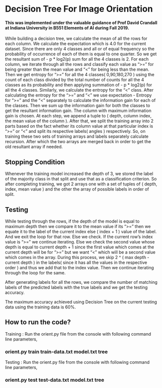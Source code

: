 # Decision Tree For Image Orientation

#### This was implemented under the valuable guidance of Prof David Crandall at Indiana University in B551 Elements of AI during Fall 2019.

While building a decision tree, we calculate the mean of all the rows for each column. We calculate the expectation which is 4.0 for the current dataset. Since there are only 4 classes and all or of equal frequency so the probability of occurrence of each of them is equal to one quarter. So we get the resultant sum of - p * log2(p) sum for all the 4 classes is 2. For each column, we iterate through all the rows and classify each value as “>=” for being greater than the mean value and “<” for being less than the mean. Then we get entropy for “>=” for all the 4 classes( 0,90,180,270 ) using the count of each class divided by the total number of counts for all the 4 classes as its probability and then applying summation of - p * log2(p) for all the 4 classes. Similarly, we calculate the entropy for the “<” class. After calculating the entropy for the “>=” and “<” we use expectation - Entropy for “>=” and the “<” separately to calculate the information gain for each of the classes. Then we sum up the information gain for both the classes to get the resultant information gain. The column with maximum information gain is chosen. At each step, we append a tuple to ( depth, column index, the mean value of the column ). After that, we split the training array into 2 parts based on the fact whether its column value at that particular index is “>=” or “<” and split its respective labels( angles ) respectively. So, on training these two sets of training arrays and labels separately calculate recursion. After which the two arrays are merged back in order to get the old resultant array if needed.

## Stopping Condition
Whenever the training model increased the depth of 3, we stored the label of the majority class in that split and use that as a classification criterion. So after completing training, we got 2 arrays one with a set of tuples of ( depth, index, mean value ) and the other the array of possible labels in order of split.

## Testing
While testing through the rows, if the depth of the model is equal to maximum depth then we compare it to the mean value if its “>=” then we equate it to the label of the current index else ( index + 1 ) value of the label. And we exit the loop for that row. Else we check. If the current row’s index value is “>=” we continue iterating. Else we check the second value whose depth is equal to current depth + 1 since the first value which comes at the current depth will be for “>=” but we want “<” which will be a second value which comes in the array. During this process, we skip 2 ^ ( max depth - current depth ) in the labels( since it has all the values in the respective order ) and thus we add that to the index value. Then we continue iterating through the loop for the same.

After generating labels for all the rows, we compare the number of matching labels of the predicted labels with the true labels and we get the testing accuracy.

The maximum accuracy achieved using Decision Tree on the current testing data using the training data is 60%.

## How to run the code?

Training : Run the orient.py file from the console with following command line parameters, 

### orient.py train train-data.txt model.txt tree

Testing : Run the orient.py file from the console with following command line parameters, 

### orient.py test test-data.txt model.txt tree




